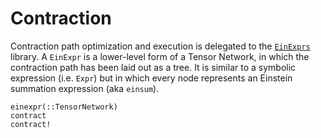 # Contraction

Contraction path optimization and execution is delegated to the [`EinExprs`](https://github.com/bsc-quantic/EinExprs) library. A `EinExpr` is a lower-level form of a Tensor Network, in which the contraction path has been laid out as a tree. It is similar to a symbolic expression (i.e. `Expr`) but in which every node represents an Einstein summation expression (aka `einsum`).

```@docs
einexpr(::TensorNetwork)
contract
contract!
```
